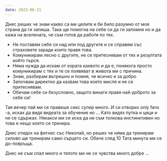 ```yaml
---
date: 2023-06-21
---
```


Днес реших че знам какво са ми целите и би било разумно от моя страна да ги запиша. Така ще помогна на себе си да ги запомня но и да кажа на вселената, че съм готов да работя по тях.
- Не поставям себе си над или под другите и се справям със страховете заради които правя това.
- Комуникирам лесно с другите, не се притеснявам от тях и резултата който търся.
- Няма нужда да искам от хората каквото и да е, понякога просто комуникирам с тях и те се появяват в живота ми с причина. 
- Знам, разбирам вътрешно и помня, че всичко е за добро
- Започвам директно да казвам това което мисля и не се притеснявам.
- Обичам себе си безусловно, защото винаги правя най-доброто за себе си!

Тая вечер пай ми се правеше секс супер много. И си отворих only fans -а, исках да видя видеата за обучение но ... Като видях путка и цици и не се сдържах. Някакси ми се иска да не съм толкова инстинктивен но това е нещо което се тренира. 

Днес отидох на фитнес със Николай, но реших че няма да тренирам силово ще тренирам само сърцето си. Обаче след 10 Тата минута ми се до-повръща. 

Днес не съм спал много и тялото ми не се чувства много добре ...

